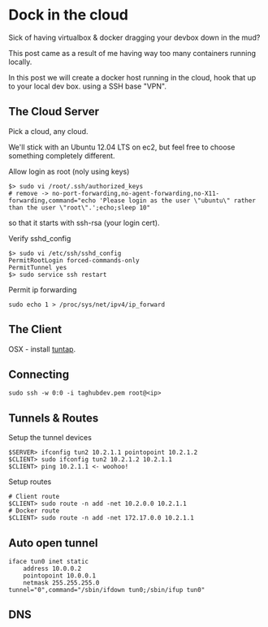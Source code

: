 # Dock in the cloud

Sick of having virtualbox & docker dragging your devbox down in the mud?

This post came as a result of me having way too many containers running locally.

In this post we will create a docker host running in the cloud, hook that up to your local dev box. using a SSH base "VPN".

## The Cloud Server

Pick a cloud, any cloud.

We'll stick with an Ubuntu 12.04 LTS on ec2, but feel free to choose something completely different.

Allow login as root (noly using keys)

	$> sudo vi /root/.ssh/authorized_keys
	# remove -> no-port-forwarding,no-agent-forwarding,no-X11-forwarding,command="echo 'Please login as the user \"ubuntu\" rather than the user \"root\".';echo;sleep 10"

so that it starts with ssh-rsa (your login cert).

Verify sshd_config

	$> sudo vi /etc/ssh/sshd_config
	PermitRootLogin forced-commands-only
	PermitTunnel yes
	$> sudo service ssh restart

Permit ip forwarding

	sudo echo 1 > /proc/sys/net/ipv4/ip_forward

## The Client

OSX - install [tuntap](http://tuntaposx.sourceforge.net/).

## Connecting

	sudo ssh -w 0:0 -i taghubdev.pem root@<ip>

## Tunnels & Routes

Setup the tunnel devices

	$SERVER> ifconfig tun2 10.2.1.1 pointopoint 10.2.1.2
	$CLIENT> sudo ifconfig tun2 10.2.1.2 10.2.1.1
	$CLIENT> ping 10.2.1.1 <- woohoo!

Setup routes

	# Client route
	$CLIENT> sudo route -n add -net 10.2.0.0 10.2.1.1
	# Docker route
	$CLIENT> sudo route -n add -net 172.17.0.0 10.2.1.1

## Auto open tunnel

	iface tun0 inet static
		address 10.0.0.2
		pointopoint 10.0.0.1
		netmask 255.255.255.0
	tunnel="0",command="/sbin/ifdown tun0;/sbin/ifup tun0"

## DNS

